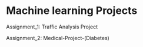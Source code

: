 # Machine learning Projects
Assignment_1: Traffic Analysis Project

Assignment_2: Medical-Project-(Diabetes)
